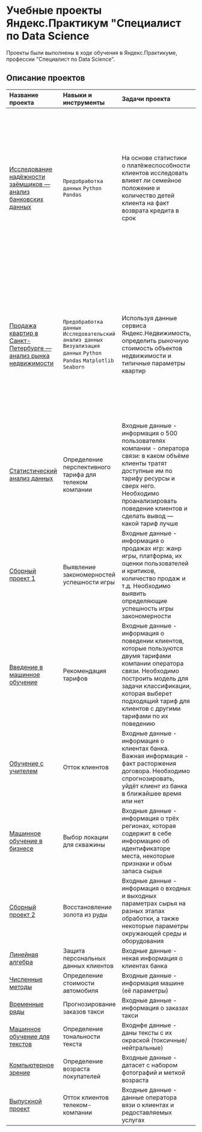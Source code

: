 # Учебные проекты Яндекс.Практикум "Специалист по Data Science
Проекты были выполнены в ходе обучения в Яндекс.Практикуме, профессии "Специалист по Data Science".

## Описание проектов
| Название проекта | Навыки и инструменты | Задачи проекта | Описание проекта|
| :---------------------- | :---------------------- | :---------------------- | :---------------------- |
| [Исследование надёжности заёмщиков — анализ банковских данных](https://github.com/Urchien/Yandex_Practicum/tree/main/2.%20%D0%98%D1%81%D1%81%D0%BB%D0%B5%D0%B4%D0%BE%D0%B2%D0%B0%D0%BD%D0%B8%D0%B5%20%D0%BD%D0%B0%D0%B4%D1%91%D0%B6%D0%BD%D0%BE%D1%81%D1%82%D0%B8%20%D0%B7%D0%B0%D1%91%D0%BC%D1%89%D0%B8%D0%BA%D0%BE%D0%B2%20%E2%80%94%20%D0%B0%D0%BD%D0%B0%D0%BB%D0%B8%D0%B7%20%D0%B1%D0%B0%D0%BD%D0%BA%D0%BE%D0%B2%D1%81%D0%BA%D0%B8%D1%85%20%D0%B4%D0%B0%D0%BD%D0%BD%D1%8B%D1%85) | `Предобработка данных` `Python` `Pandas` | На основе статистики о платёжеспособности клиентов исследовать влияет ли семейное положение и количество детей клиента на факт возврата кредита в срок  | На основе данных кредитного отдела банка исследовал влияние семейного положения и количества детей на факт погашения кредита в срок. Была получена информация о данных. Определены и обработаны пропуски. Заменены типы данных на соответствующие хранящимся данным. Удалены дубликаты. Категоризованы данные. Один датафрейм декомпозирован на три. |
| [Продажа квартир в Санкт-Петербурге — анализ рынка недвижимости](https://github.com/Urchien/Yandex_Practicum/tree/main/3.%20%D0%9F%D1%80%D0%BE%D0%B4%D0%B0%D0%B6%D0%B0%20%D0%BA%D0%B2%D0%B0%D1%80%D1%82%D0%B8%D1%80%20%D0%B2%20%D0%A1%D0%B0%D0%BD%D0%BA%D1%82-%D0%9F%D0%B5%D1%82%D0%B5%D1%80%D0%B1%D1%83%D1%80%D0%B3%D0%B5%20%E2%80%94%20%D0%B0%D0%BD%D0%B0%D0%BB%D0%B8%D0%B7%20%D1%80%D1%8B%D0%BD%D0%BA%D0%B0%20%D0%BD%D0%B5%D0%B4%D0%B2%D0%B8%D0%B6%D0%B8%D0%BC%D0%BE%D1%81%D1%82%D0%B8) | `Предобработка данных` `Исследовательский анализ данных` `Визуализация данных` `Python` `Pandas` `Matplotlib` `Seaborn`| Используя данные сервиса Яндекс.Недвижимость, определить рыночную стоимость объектов недвижимости и типичные параметры квартир | На основе данных сервиса Яндекс.Недвижимость определена рыночная стоимость объектов недвижимости разного типа, типичные параметры квартир, в зависимости от удаленности от центра. Проведена предобработка данных.Добавлены новые данные. Построены гистограммы, боксплоты, диаграммы рассеивания. |
| [Статистический анализ данных](3.Statistical_data_analysis) | Определение перспективного тарифа для телеком компании | Входные данные - информация о 500 пользователях компании - оператора связи: в каком объёме клиенты тратят доступные им по тарифу ресурсы и сверх него. Необходимо проанализировать поведение клиентов и сделать вывод — какой тариф лучше | `pandas` `numpy` `scipy` `plotly` |
| [Сборный проект 1](4.Module_1) | Выявление закономерностей успешности игры | Входные данные - информация о продажах игр: жанр игры, платформа, их оценки пользователей и критиков, количество продаж и т.д. Необходимо выявить определяющие успешность игры закономерности | `pandas` `numpy` `scipy` `plotly` `matplotlib` `seaborn` |
| [Введение в машинное обучение](5.Introduction_to_ML) | Рекомендация тарифов | Входные данные - информация о поведении клиентов, которые пользуются двумя тарифами компании оператора связи. Необходимо построить модель для задачи классификации, которая выберет подходящий тариф для клиентов с другими тарифами по их поведению | `pandas` `sklearn`  `plotly` `time` |
| [Обучение с учителем](6.Supervised_learning) | Отток клиентов | Входные данные - информация о клиентах банка. Важная информация - факт расторжения договора. Необходимо спрогнозировать, уйдёт клиент из банка в ближайшее время или нет | `pandas` `numpy` `sklearn` `seaborn` `plotly` `time` |
| [Машинное обучение в бизнесе](7.ML_in_business) | Выбор локации для скважины | Входные данные - информация о трёх регионах, которая содержит в себе информацию об идентификаторе места, некоторые признаки и объм запаса сырья | `pandas` `numpy` `sklearn` `seaborn` |
| [Сборный проект 2](8.Module_2) | Восстановление золота из руды | Входные данные - информация о входных и выходных параметрах сырья на разных этапах обработки, а также некоторые параметры окружающей среды и оборудования | `pandas` `numpy` `sklearn` `seaborn` |
| [Линейная алгебра](9.Linear_algebra) | Защита персональных данных клиентов | Входные данные - некая информация о клиентах банка | `pandas` `numpy` `sklearn` `seaborn` |
| [Численные методы](10.Numerical_methods) | Определение стоимости автомобиля | Входные данные - информация машине (её параметры)  | `pandas` `numpy` `sklearn` `seaborn` `catboost` `lgbm` `time` |
| [Временные ряды](11.Time_series) | Прогнозирование заказов такси | Входные данные - информация о заказах такси | `pandas` `numpy` `sklearn` `seaborn` `lgbm` `time` `statsmodels` |
| [Машинное обучение для текстов](12.ML_for_texts) | Определение тональности текста | Входнфе данные - даны тексты с их окраской (токсичные/нейтральные) | `pandas` `numpy` `sklearn` `nltk` `tqdm` |
| [Компьютерное зрение](13.Computer_vision) | Определение возраста покупателей | Входные данные - датасет с набором фотографий и меткой возраста | `pandas` `seaborn` `tensorflow` |
| [Выпускной проект](14.Final_project) | Отток клиентов телеком-компании | Входные данные - данные оператора вязи о клиентах и редоставляемых услугах | `pandas` `numpy` `seaborn` `sklearn` `xgboost` `catboost` `lgbm` |